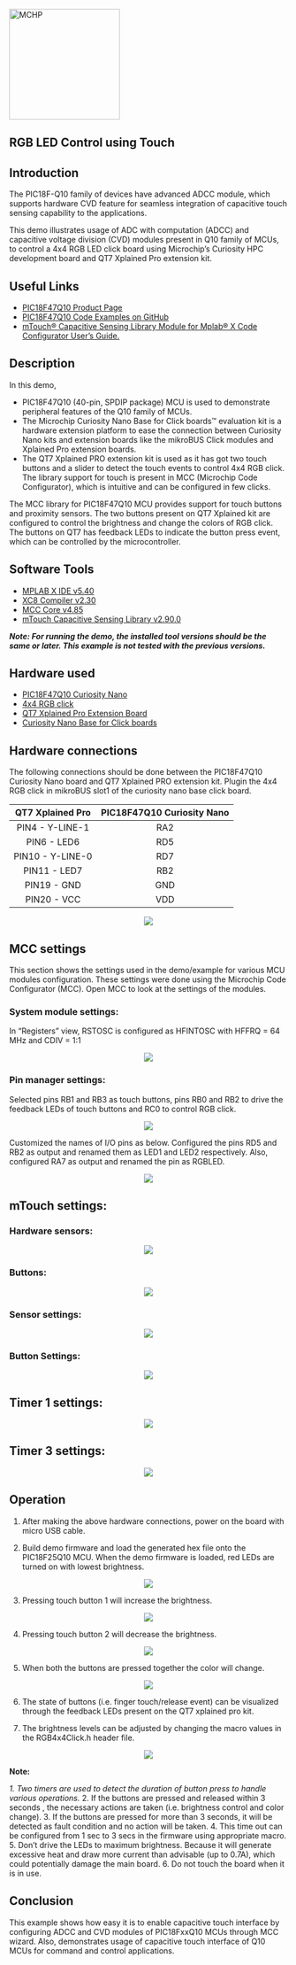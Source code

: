 <!-- Please do not change this html logo with link -->
<a href="https://www.microchip.com" rel="nofollow"><img src="images/microchip.png" alt="MCHP" width="200"/></a>

## RGB LED Control using Touch

## Introduction
  
The PIC18F-Q10 family of devices have advanced ADCC module, which supports hardware CVD feature for seamless integration of capacitive touch sensing capability to the applications.

This demo illustrates usage of ADC with computation (ADCC) and capacitive voltage division (CVD) modules present in Q10 family of MCUs, to control a 4x4 RGB LED click board using Microchip’s Curiosity HPC development board and QT7 Xplained Pro extension kit.

## Useful Links

- [PIC18F47Q10 Product Page](https://www.microchip.com/wwwproducts/en/PIC18F47Q10 "PIC18F47Q10 Product Page")
- [PIC18F47Q10 Code Examples on GitHub](https://github.com/microchip-pic-avr-examples?q=PIC18F47Q10&type=&language= "PIC18F47Q10 Code Examples on GitHub")
- [mTouch® Capacitive Sensing Library Module for Mplab® X Code Configurator User’s Guide.](http://ww1.microchip.com/downloads/en/DeviceDoc/40001852A.pdf "mTouch® Capacitive Sensing Library Module for Mplab® X Code Configurator User’s Guide.")


## Description

In this demo,

* PIC18F47Q10 (40-pin, SPDIP package) MCU is used to demonstrate peripheral features of the Q10 family of MCUs.
* The Microchip Curiosity Nano Base for Click boards™ evaluation kit is a hardware extension platform to ease the connection between Curiosity Nano kits and extension boards like the mikroBUS Click modules and Xplained Pro extension boards.
* The QT7 Xplained PRO extension kit is used as it has got two touch buttons and a slider to detect the touch events to control 4x4 RGB click. The library support for touch is present in MCC (Microchip Code Configurator), which is intuitive and can be configured in few clicks.

The MCC library for PIC18F47Q10 MCU provides support for touch buttons and proximity sensors. The two buttons present on QT7 Xplained kit are configured to control the brightness and change the colors of RGB click. The buttons on QT7 has feedback LEDs to indicate the button press event, which can be controlled by the microcontroller.


## Software  Tools

- [MPLAB X IDE v5.40](https://www.microchip.com/mplab/mplab-x-ide "MPLAB X IDE v5.40")
- [XC8 Compiler v2.30](https://www.microchip.com/mplab/compilers "XC8 Compiler v2.20")
- [MCC Core v4.85](https://www.microchip.com/mplab/mplab-code-configurator "MPLAB Code Configurator")
- [mTouch Capacitive Sensing Library v2.90.0]( https://www.microchip.com/mplab/mplab-code-configurator "mTouch Capacitive Sensing Library v2.90.0")

***Note: For running the demo, the installed tool versions should be the same or later. This example is not tested with the previous versions.***

## Hardware used

- [PIC18F47Q10 Curiosity Nano](https://www.microchip.com/Developmenttools/ProductDetails/DM182029 "PIC18F47Q10 Curiosity Nano")
- [4x4 RGB click](https://www.mikroe.com/4x4-rgb-click "4x4 RGB click")
- [QT7 Xplained Pro Extension Board](https://www.microchip.com/developmenttools/ProductDetails/atqt7-xpro "QT7 Xplained Pro Extension Board")
- [Curiosity Nano Base for Click boards](https://www.microchip.com/developmenttools/ProductDetails/AC164162 "Curiosity Nano Base for Click boards")

## Hardware connections

The following connections should be done between the PIC18F47Q10 Curiosity Nano board and QT7 Xplained PRO extension kit. Plugin the 4x4 RGB click in mikroBUS slot1 of the curiosity nano base click board.

|QT7 Xplained Pro | PIC18F47Q10 Curiosity Nano| 
|:---------:|:----------:|
| PIN4   - Y-LINE-1 |  RA2 |
| PIN6   - LED6     |  RD5 |
| PIN10  - Y-LINE-0 |  RD7 |
| PIN11  - LED7     |  RB2 |
| PIN19  - GND      |  GND |
| PIN20  - VCC      |  VDD |

<p align="center">
  <img width=auto height=auto src="images/hardwaresetup.png">
</p>


## MCC settings

This section shows the settings used in the demo/example for various MCU modules configuration. These settings were done using the Microchip Code Configurator (MCC). Open MCC to look at the settings of the modules.

### System module settings:

In “Registers” view, RSTOSC is configured as HFINTOSC with HFFRQ = 64 MHz and CDIV = 1:1

<p align="center">
  <img width=auto height=auto src="images/clock.png">
</p>

### Pin manager settings:

Selected pins RB1 and RB3 as touch buttons, pins RB0 and RB2 to drive the feedback LEDs of touch buttons and RC0 to control RGB click.

<p align="center">
  <img width=auto height=auto src="images/pinManager.png">
</p>

Customized the names of I/O pins as below. Configured the pins RD5 and RB2 as output and renamed them as LED1 and LED2 respectively. Also, configured RA7 as output and renamed the pin as RGBLED.

<p align="center">
  <img width=auto height=auto src="images/pinModule.png">
</p>

## mTouch settings:

### Hardware sensors:

<p align="center">
  <img width=auto height=auto src="images/mtouch1.png">
</p>

### Buttons:

<p align="center">
  <img width=auto height=auto src="images/button1.png">
</p>

### Sensor settings:

<p align="center">
  <img width=auto height=auto src="images/mtouch2.png">
</p>

### Button Settings:

<p align="center">
  <img width=auto height=auto src="images/button2.png">
</p>

## Timer 1 settings:

<p align="center">
  <img width=auto height=auto src="images/timer1.png">
</p>

## Timer 3 settings:

<p align="center">
  <img width=auto height=auto src="images/timer3.png">
</p>

## Operation

1. After making the above hardware connections, power on the board with micro USB cable.

2. Build demo firmware and load the generated hex file onto the PIC18F25Q10 MCU. When the demo firmware is loaded, red LEDs are turned on with lowest brightness.

<p align="center">
  <img width=auto height=auto src="images/intialsetup.png">
</p>

3. Pressing touch button 1 will increase the brightness.

<p align="center">
  <img width=auto height=auto src="images/speedincrease.png">
</p>

4. Pressing touch button 2 will decrease the brightness.

<p align="center">
  <img width=auto height=auto src="images/decreasingspeed.png">
</p>

5. When both the buttons are pressed together the color will change.

<p align="center">
  <img width=auto height=auto src="images/color1.png">
</p>


6. The state of buttons (i.e. finger touch/release event) can be visualized through the feedback LEDs present on the QT7 xplained pro kit.

7. The brightness levels can be adjusted by changing the macro values in the RGB4x4Click.h header file.

<p align="center">
  <img width=auto height=auto src="images/color2.png">
</p>

**Note:**

*1. Two timers are used to detect the duration of button press to handle various operations.*
2. If the buttons are pressed and released within 3 seconds , the necessary actions are taken (i.e. brightness control and color change).
3. If the buttons are pressed for more than 3 seconds, it will be detected as fault condition and no action will be taken.
4. This time out can be configured from 1 sec to 3 secs in the firmware using appropriate macro.
5. Don’t drive the LEDs to maximum brightness. Because it will generate excessive heat and draw more current than advisable (up to 0.7A), which could potentially damage the main board.
6. Do not touch the board when it is in use.

## Conclusion

This example shows how easy it is to enable capacitive touch interface by configuring ADCC and CVD modules of PIC18FxxQ10 MCUs through MCC wizard. Also, demonstrates usage of capacitive touch interface of Q10 MCUs for command and control applications.

